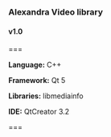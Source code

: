 ### Alexandra Video library
#### v1.0

===

**Language:** C++

**Framework:** Qt 5

**Libraries:** libmediainfo

**IDE:** QtCreator 3.2

===

